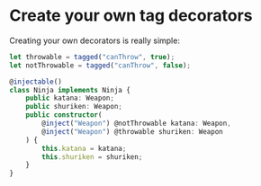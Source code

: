 # Create your own tag decorators

Creating your own decorators is really simple:

```ts
let throwable = tagged("canThrow", true);
let notThrowable = tagged("canThrow", false);

@injectable()
class Ninja implements Ninja {
    public katana: Weapon;
    public shuriken: Weapon;
    public constructor(
        @inject("Weapon") @notThrowable katana: Weapon,
        @inject("Weapon") @throwable shuriken: Weapon
    ) {
        this.katana = katana;
        this.shuriken = shuriken;
    }
}
```
